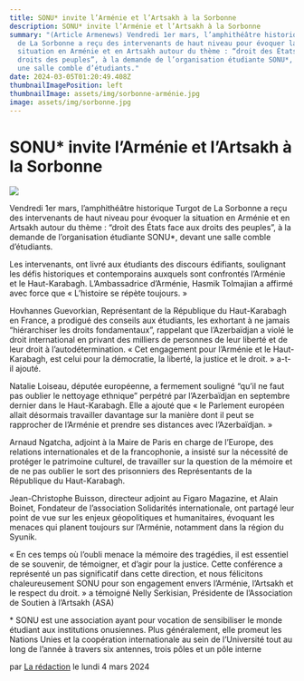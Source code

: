 ```yaml
---
title: SONU* invite l’Arménie et l’Artsakh à la Sorbonne
description: SONU* invite l’Arménie et l’Artsakh à la Sorbonne
summary: "(Article Armenews) Vendredi 1er mars, l’amphithéâtre historique Turgot
  de La Sorbonne a reçu des intervenants de haut niveau pour évoquer la
  situation en Arménie et en Artsakh autour du thème : “droit des États face aux
  droits des peuples”, à la demande de l’organisation étudiante SONU*, devant
  une salle comble d’étudiants."
date: 2024-03-05T01:20:49.408Z
thumbnailImagePosition: left
thumbnailImage: assets/img/sorbonne-arménie.jpg
image: assets/img/sorbonne.jpg
---
```

<!--StartFragment-->

# SONU* invite l’Arménie et l’Artsakh à la Sorbonne



![](https://www.armenews.com/IMG/arton113369.jpg)

Vendredi 1er mars, l’amphithéâtre historique Turgot de La Sorbonne a reçu des intervenants de haut niveau pour évoquer la situation en Arménie et en Artsakh autour du thème : “droit des États face aux droits des peuples”, à la demande de l’organisation étudiante SONU*, devant une salle comble d’étudiants.

Les intervenants, ont livré aux étudiants des discours édifiants, soulignant les défis historiques et contemporains auxquels sont confrontés l’Arménie et le Haut-Karabagh. L’Ambassadrice d’Arménie, Hasmik Tolmajian a affirmé avec force que « L’histoire se répète toujours. »

Hovhannes Guevorkian, Représentant de la République du Haut-Karabagh en France, a prodigué des conseils aux étudiants, les exhortant à ne jamais “hiérarchiser les droits fondamentaux”, rappelant que l’Azerbaïdjan a violé le droit international en privant des milliers de personnes de leur liberté et de leur droit à l’autodétermination. « Cet engagement pour l’Arménie et le Haut-Karabagh, est celui pour la démocratie, la liberté, la justice et le droit. » a-t-il ajouté.

Natalie Loiseau, députée européenne, a fermement souligné “qu’il ne faut pas oublier le nettoyage ethnique” perpétré par l’Azerbaïdjan en septembre dernier dans le Haut-Karabagh. Elle a ajouté que « le Parlement européen allait désormais travailler davantage sur la manière dont il peut se rapprocher de l’Arménie et prendre ses distances avec l’Azerbaïdjan. »

Arnaud Ngatcha, adjoint à la Maire de Paris en charge de l’Europe, des relations internationales et de la francophonie, a insisté sur la nécessité de protéger le patrimoine culturel, de travailler sur la question de la mémoire et de ne pas oublier le sort des prisonniers des Représentants de la République du Haut-Karabagh.

Jean-Christophe Buisson, directeur adjoint au Figaro Magazine, et Alain Boinet, Fondateur de l’association Solidarités internationale, ont partagé leur point de vue sur les enjeux géopolitiques et humanitaires, évoquant les menaces qui planent toujours sur l’Arménie, notamment dans la région du Syunik.

« En ces temps où l’oubli menace la mémoire des tragédies, il est essentiel de se souvenir, de témoigner, et d’agir pour la justice. Cette conférence a représenté un pas significatif dans cette direction, et nous félicitons chaleureusement SONU pour son engagement envers l’Arménie, l’Artsakh et le respect du droit. » a témoigné Nelly Serkisian, Présidente de l’Association de Soutien à l’Artsakh (ASA)

\* SONU est une association ayant pour vocation de sensibiliser le monde étudiant aux institutions onusiennes. Plus généralement, elle promeut les Nations Unies et la coopération internationale au sein de l’Université tout au long de l’année à travers six antennes, trois pôles et un pôle interne

par [La rédaction](https://www.armenews.com/spip.php?page=auteur&id_auteur=4) le lundi 4 mars 2024

<!--EndFragment-->